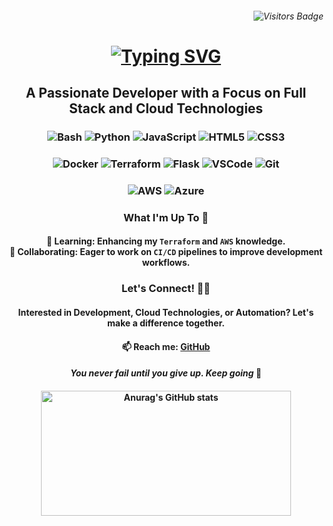 <!-- Visitor Badge aligned to the right -->
<h6 align="right">
  <img src="https://komarev.com/ghpvc/?username=htm-len&color=blue" alt="Visitors Badge" />
</h6>

<!-- Centered heading with typing SVG -->
<h1 align="center">
  <a href="https://git.io/typing-svg">
    <img src="https://readme-typing-svg.demolab.com/?font=Righteous&size=35&center=true&vCenter=true&width=500&height=70&duration=4000&lines=Hi+I'm+Len+👋🏾" alt="Typing SVG">
  </a>
</h1>
<!-- Centered description -->
<h2 align="center">A Passionate Developer with a Focus on Full Stack and Cloud Technologies</h2>

<!-- Centered skills badges -->
<h3 align="center">
  <img src="https://img.shields.io/badge/Bash-4EAA25?style=flat-square&logo=gnu-bash&logoColor=white" alt="Bash" />
  <img src="https://img.shields.io/badge/Python-3776AB?style=flat-square&logo=python&logoColor=white" alt="Python" />
  <img src="https://img.shields.io/badge/JavaScript-F7DF1E?style=flat-square&logo=javascript&logoColor=black" alt="JavaScript" />
  <img src="https://img.shields.io/badge/HTML5-E34F26?style=flat-square&logo=html5&logoColor=white" alt="HTML5" />
  <img src="https://img.shields.io/badge/CSS3-1572B6?style=flat-square&logo=css3&logoColor=white" alt="CSS3" />
</h3>
<h3 align="center">
  <img src="https://img.shields.io/badge/Docker-2496ED?style=flat-square&logo=docker&logoColor=white" alt="Docker" />
  <img src="https://img.shields.io/badge/Terraform-7B42BC?style=flat-square&logo=terraform&logoColor=white" alt="Terraform" />
  <img src="https://img.shields.io/badge/Flask-000000?style=flat-square&logo=flask&logoColor=white" alt="Flask" />
  <img src="https://img.shields.io/badge/VS%20Code-007ACC?style=flat-square&logo=visual-studio-code&logoColor=white" alt="VSCode" />
  <img src="https://img.shields.io/badge/Git-F05032?style=flat-square&logo=git&logoColor=white" alt="Git" />
</h3>
<h3 align="center">
  <img src="https://img.shields.io/badge/AWS-232F3E?style=flat-square&logo=amazon-aws&logoColor=white" alt="AWS" />
  <img src="https://img.shields.io/badge/Azure-0078D4?style=flat-square&logo=microsoft-azure&logoColor=white" alt="Azure" />
</h3>

<!-- What I'm Up To section -->
<h3 align="center">What I'm Up To 🚀</h3>

<!-- Learning and Collaborating section -->
<h4 align="center">
  🌱 <strong>Learning:</strong> Enhancing my <code>Terraform</code> and <code>AWS</code> knowledge.<br>
  💞️ <strong>Collaborating:</strong> Eager to work on <code>CI/CD</code> pipelines to improve development workflows.
</h4>

<!-- Let's Connect section -->
<h3 align="center">Let's Connect! 🤝🏿</h3>

<!-- Connect with me section -->
<h4 align="center">
  Interested in <strong>Development</strong>, <strong>Cloud Technologies</strong>, or <strong>Automation</strong>? Let's make a difference together.
</h4>

<!-- Contact information -->
<h4 align="center">
  📫 Reach me: <a href="https://github.com/htm-len">GitHub</a>
</h4>

<!-- Inspirational quote -->
<h4 align="center">
  <em>You never fail until you give up. Keep going</em> 🍊
</h4>

<!-- GitHub stats -->
<h4 align="center">
  <img src="https://github-readme-stats.vercel.app/api?username=htm-len&theme=tokyonight&show_icons=true&border_radius=5" alt="Anurag's GitHub stats" width="400" height="200" />
</h4>

<!---
htm-len/htm-len is a ✨ special ✨ repository because its `README.md` (this file) appears on your GitHub profile.
You can click the Preview link to take a look at your changes.
--->
